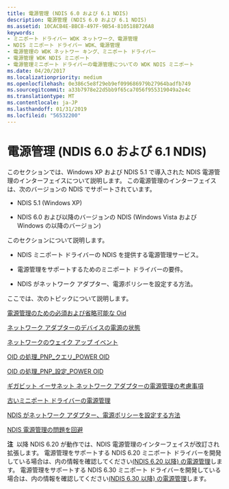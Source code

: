 ```yaml
---
title: 電源管理 (NDIS 6.0 および 6.1 NDIS)
description: 電源管理 (NDIS 6.0 および 6.1 NDIS)
ms.assetid: 10CACB4E-BBC8-497F-9B54-810518B726A8
keywords:
- ミニポート ドライバー WDK ネットワーク、電源管理
- NDIS ミニポート ドライバー WDK、電源管理
- 電源管理の WDK ネットワー キング、ミニポート ドライバー
- 電源管理 WDK NDIS ミニポート
- 電源管理ミニポート ドライバーの電源管理についての WDK NDIS ミニポート
ms.date: 04/20/2017
ms.localizationpriority: medium
ms.openlocfilehash: 0e386c5e8f29eb9ef099686979b27964badfb749
ms.sourcegitcommit: a33b7978e22d5bb9f65ca7056f955319049a2e4c
ms.translationtype: MT
ms.contentlocale: ja-JP
ms.lasthandoff: 01/31/2019
ms.locfileid: "56532200"
---
```

# <a name="power-management-ndis-60-and-ndis-61"></a>電源管理 (NDIS 6.0 および 6.1 NDIS)





このセクションでは、Windows XP および NDIS 5.1 で導入された NDIS 電源管理のインターフェイスについて説明します。 この電源管理のインターフェイスは、次のバージョンの NDIS でサポートされています。

-   NDIS 5.1 (Windows XP)

-   NDIS 6.0 および以降のバージョンの NDIS (Windows Vista および Windows の以降のバージョン)

このセクションについて説明します。

-   NDIS ミニポート ドライバーの NDIS を提供する電源管理サービス。

-   電源管理をサポートするためのミニポート ドライバーの要件。

-   NDIS がネットワーク アダプター、電源ポリシーを設定する方法。

ここでは、次のトピックについて説明します。

[電源管理のための必須および省略可能な Oid](required-and-optional-oids-for-power-management.md)

[ネットワーク アダプターのデバイスの電源の状態](device-power-states-for-network-adapters.md)

[ネットワークのウェイク アップ イベント](network-wake-up-events.md)

[OID の処理\_PNP\_クエリ\_POWER OID](handling-an-oid-pnp-query-power-oid.md)

[OID の処理\_PNP\_設定\_POWER OID](handling-an-oid-pnp-set-power-oid.md)

[ギガビット イーサネット ネットワーク アダプターの電源管理の考慮事項](power-management-considerations-for-gigabit-ethernet-network-adapters.md)

[古いミニポート ドライバーの電源管理](power-management-for-old-miniport-drivers.md)

[NDIS がネットワーク アダプター、電源ポリシーを設定する方法](how-ndis-sets-the-power-policy-for-a-network-adapter.md)

[NDIS 電源管理の問題を回避](avoiding-ndis-power-management-problems.md)

**注**  以降 NDIS 6.20 が動作では、NDIS 電源管理のインターフェイスが改訂され拡張します。 電源管理をサポートする NDIS 6.20 ミニポート ドライバーを開発している場合は、内の情報を確認してください[(NDIS 6.20 以降) の電源管理](https://msdn.microsoft.com/library/windows/hardware/hh205401)します。 電源管理をサポートする NDIS 6.30 ミニポート ドライバーを開発している場合は、内の情報を確認してください[(NDIS 6.30 以降) の電源管理](https://msdn.microsoft.com/library/windows/hardware/hh440160)します。

 

 

 





